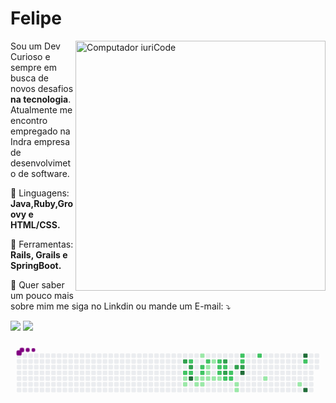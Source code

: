 # Felipe
<img src="https://raw.githubusercontent.com/MicaelliMedeiros/micaellimedeiros/master/image/computer-illustration.png" min-width="400px" max-width="400px" width="400px" align="right" alt="Computador iuriCode">

<p align="left"> 
  Sou um Dev Curioso e sempre em busca de novos desafios <strong>na tecnologia</strong>.<br>
  Atualmente me encontro empregado na Indra empresa de desenvolvimeto de software.
</p>

<p align="left">
  🦄 Linguagens: <strong>Java,Ruby,Groovy e HTML/CSS.</strong>
</p>

<p align="left">
  💼 Ferramentas: <strong>Rails, Grails e SpringBoot.</strong>
</p>

<p align="left">
  💌 Quer saber um pouco mais sobre mim me siga no Linkdin ou mande um E-mail: ⤵️
</p>

<p align="left">
  <a href="#" alt="Gmail">
  <img src="https://img.shields.io/badge/-Gmail-FF0000?style=flat-square&labelColor=FF0000&logo=gmail&logoColor=white&link=LINK-DO-SEU-EMAIL" /></a>

  <a href="https://www.linkedin.com/in/felipe-silva-dev/" alt="Linkedin">
  <img src="https://img.shields.io/badge/-Linkedin-0e76a8?style=flat-square&logo=Linkedin&logoColor=white&link=LINK-DO-SEU-LINKEDIN" /></a>


 <svg viewBox="-16 -32 880 192" width="880" height="192" xmlns="http://www.w3.org/2000/svg"><style>@keyframes c0{56.64%{fill:var(--c3)}56.66%,to{fill:var(--ce)}}@keyframes c1{33.83%{fill:var(--c2)}33.85%,to{fill:var(--ce)}}@keyframes c2{33.45%{fill:var(--c1)}33.47%,to{fill:var(--ce)}}@keyframes c3{33.07%{fill:var(--c1)}33.09%,to{fill:var(--ce)}}@keyframes c4{56.26%{fill:var(--c2)}56.28%,to{fill:var(--ce)}}@keyframes c5{57.4%{fill:var(--c3)}57.42%,to{fill:var(--ce)}}@keyframes c6{34.21%{fill:var(--c2)}34.23%,to{fill:var(--ce)}}@keyframes c7{68.81%{fill:var(--c4)}68.83%,to{fill:var(--ce)}}@keyframes c8{30.41%{fill:var(--c1)}30.43%,to{fill:var(--ce)}}@keyframes c9{30.79%{fill:var(--c1)}30.81%,to{fill:var(--ce)}}@keyframes ca{12.54%{fill:var(--c1)}12.56%,to{fill:var(--ce)}}@keyframes cb{35.35%{fill:var(--c2)}35.37%,to{fill:var(--ce)}}@keyframes cc{34.97%{fill:var(--c2)}34.99%,to{fill:var(--ce)}}@keyframes cd{30.03%{fill:var(--c1)}30.05%,to{fill:var(--ce)}}@keyframes ce{31.17%{fill:var(--c1)}31.19%,to{fill:var(--ce)}}@keyframes cf{36.11%{fill:var(--c2)}36.13%,to{fill:var(--ce)}}@keyframes cg{14.44%{fill:var(--c1)}14.46%,to{fill:var(--ce)}}@keyframes ch{14.82%{fill:var(--c1)}14.84%,to{fill:var(--ce)}}@keyframes ci{29.65%{fill:var(--c1)}29.67%,to{fill:var(--ce)}}@keyframes cj{13.68%{fill:var(--c1)}13.7%,to{fill:var(--ce)}}@keyframes ck{15.58%{fill:var(--c1)}15.6%,to{fill:var(--ce)}}@keyframes cl{36.87%{fill:var(--c2)}36.89%,to{fill:var(--ce)}}@keyframes cm{37.25%{fill:var(--c2)}37.27%,to{fill:var(--ce)}}@keyframes cn{39.91%{fill:var(--c2)}39.93%,to{fill:var(--ce)}}@keyframes co{15.96%{fill:var(--c1)}15.98%,to{fill:var(--ce)}}@keyframes cp{60.07%{fill:var(--c3)}60.09%,to{fill:var(--ce)}}@keyframes cq{37.63%{fill:var(--c2)}37.65%,to{fill:var(--ce)}}@keyframes cr{63.87%{fill:var(--c3)}63.89%,to{fill:var(--ce)}}@keyframes cs{39.15%{fill:var(--c2)}39.17%,to{fill:var(--ce)}}@keyframes ct{38.39%{fill:var(--c2)}38.41%,to{fill:var(--ce)}}@keyframes cu{38.77%{fill:var(--c2)}38.79%,to{fill:var(--ce)}}@keyframes cv{61.21%{fill:var(--c3)}61.23%,to{fill:var(--ce)}}@keyframes cw{17.48%{fill:var(--c1)}17.5%,to{fill:var(--ce)}}@keyframes cx{17.86%{fill:var(--c1)}17.88%,to{fill:var(--ce)}}@keyframes cy{42.58%{fill:var(--c2)}42.6%,to{fill:var(--ce)}}@keyframes cz{42.2%{fill:var(--c2)}42.22%,to{fill:var(--ce)}}@keyframes c10{61.59%{fill:var(--c3)}61.61%,to{fill:var(--ce)}}@keyframes c11{65.01%{fill:var(--c4)}65.03%,to{fill:var(--ce)}}@keyframes c12{43.72%{fill:var(--c2)}43.74%,to{fill:var(--ce)}}@keyframes c13{20.52%{fill:var(--c1)}20.54%,to{fill:var(--ce)}}@keyframes c14{23.18%{fill:var(--c1)}23.2%,to{fill:var(--ce)}}@keyframes c15{80.22%{fill:var(--c4)}80.24%,to{fill:var(--ce)}}@keyframes c16{47.14%{fill:var(--c2)}47.16%,to{fill:var(--ce)}}@keyframes c17{77.18%{fill:var(--c4)}77.2%,to{fill:var(--ce)}}@keyframes u0{12.54%{transform:scale(0,1)}12.56%,13.68%{transform:scale(.06,1)}13.7%,14.44%{transform:scale(.12,1)}14.46%,14.82%{transform:scale(.18,1)}14.84%,15.58%{transform:scale(.24,1)}15.6%,15.96%{transform:scale(.29,1)}15.98%,17.48%{transform:scale(.35,1)}17.5%,17.86%{transform:scale(.41,1)}17.88%,20.52%{transform:scale(.47,1)}20.54%,23.18%{transform:scale(.53,1)}23.2%,29.65%{transform:scale(.59,1)}29.67%,30.03%{transform:scale(.65,1)}30.05%,30.41%{transform:scale(.71,1)}30.43%,30.79%{transform:scale(.76,1)}30.81%,31.17%{transform:scale(.82,1)}31.19%,33.07%{transform:scale(.88,1)}33.09%,33.45%{transform:scale(.94,1)}33.47%,to{transform:scale(1,1)}}@keyframes u1{33.83%{transform:scale(0,1)}33.85%,34.21%{transform:scale(.06,1)}34.23%,34.97%{transform:scale(.12,1)}34.99%,35.35%{transform:scale(.18,1)}35.37%,36.11%{transform:scale(.24,1)}36.13%,36.87%{transform:scale(.29,1)}36.89%,37.25%{transform:scale(.35,1)}37.27%,37.63%{transform:scale(.41,1)}37.65%,38.39%{transform:scale(.47,1)}38.41%,38.77%{transform:scale(.53,1)}38.79%,39.15%{transform:scale(.59,1)}39.17%,39.91%{transform:scale(.65,1)}39.93%,42.2%{transform:scale(.71,1)}42.22%,42.58%{transform:scale(.76,1)}42.6%,43.72%{transform:scale(.82,1)}43.74%,47.14%{transform:scale(.88,1)}47.16%,56.26%{transform:scale(.94,1)}56.28%,to{transform:scale(1,1)}}@keyframes u2{56.64%{transform:scale(0,1)}56.66%,57.4%{transform:scale(.17,1)}57.42%,60.07%{transform:scale(.33,1)}60.09%,61.21%{transform:scale(.5,1)}61.23%,61.59%{transform:scale(.67,1)}61.61%,63.87%{transform:scale(.83,1)}63.89%,to{transform:scale(1,1)}}@keyframes u3{65.01%{transform:scale(0,1)}65.03%,68.81%{transform:scale(.25,1)}68.83%,77.18%{transform:scale(.5,1)}77.2%,80.22%{transform:scale(.75,1)}80.24%,to{transform:scale(1,1)}}@keyframes s0{0%,99.62%{transform:translate(0,-16px)}.38%{transform:translate(0,0)}13.31%{transform:translate(544px,0)}14.07%{transform:translate(544px,32px)}14.45%,35.74%{transform:translate(528px,32px)}14.83%{transform:translate(528px,48px)}15.21%{transform:translate(544px,48px)}15.59%{transform:translate(544px,64px)}15.97%,28.9%,39.54%{transform:translate(560px,64px)}16.35%,28.52%{transform:translate(560px,80px)}17.49%{transform:translate(608px,80px)}17.87%{transform:translate(608px,96px)}19.77%{transform:translate(688px,96px)}20.53%{transform:translate(688px,64px)}22.81%{transform:translate(784px,64px)}23.19%{transform:translate(784px,80px)}30.42%,31.94%{transform:translate(496px,64px)}30.8%,32.32%{transform:translate(496px,80px)}31.18%{transform:translate(512px,80px)}31.56%{transform:translate(512px,64px)}33.08%{transform:translate(464px,80px)}33.84%{transform:translate(464px,48px)}34.98%{transform:translate(512px,48px)}35.36%{transform:translate(512px,32px)}36.12%{transform:translate(528px,16px)}36.88%{transform:translate(560px,16px)}37.26%,40.3%{transform:translate(560px,32px)}38.02%,41.06%{transform:translate(592px,32px)}38.78%{transform:translate(592px,64px)}41.44%{transform:translate(592px,16px)}42.21%,61.98%{transform:translate(624px,16px)}42.59%{transform:translate(624px,0)}46.39%,48.67%{transform:translate(784px,0)}46.77%{transform:translate(784px,16px)}47.15%{transform:translate(800px,16px)}47.53%{transform:translate(800px,32px)}47.91%{transform:translate(784px,32px)}55.89%{transform:translate(480px,0)}56.27%{transform:translate(480px,16px)}56.65%{transform:translate(464px,16px)}57.03%{transform:translate(464px,32px)}59.7%{transform:translate(576px,32px)}60.08%,63.12%{transform:translate(576px,16px)}60.84%{transform:translate(608px,16px)}61.22%{transform:translate(608px,32px)}61.6%{transform:translate(624px,32px)}63.88%{transform:translate(576px,48px)}65.02%{transform:translate(624px,48px)}65.4%{transform:translate(624px,64px)}68.82%{transform:translate(480px,64px)}69.2%{transform:translate(480px,80px)}76.81%{transform:translate(800px,80px)}77.19%{transform:translate(800px,96px)}77.57%{transform:translate(816px,96px)}79.85%{transform:translate(816px,0)}98.1%{transform:translate(48px,0)}98.48%{transform:translate(48px,-16px)}}@keyframes s1{0%,99.62%{transform:translate(16px,-16px)}.38%{transform:translate(0,-16px)}.76%{transform:translate(0,0)}13.69%{transform:translate(544px,0)}14.45%{transform:translate(544px,32px)}14.83%,36.12%{transform:translate(528px,32px)}15.21%{transform:translate(528px,48px)}15.59%{transform:translate(544px,48px)}15.97%{transform:translate(544px,64px)}16.35%,29.28%,39.92%{transform:translate(560px,64px)}16.73%,28.9%{transform:translate(560px,80px)}17.87%{transform:translate(608px,80px)}18.25%{transform:translate(608px,96px)}20.15%{transform:translate(688px,96px)}20.91%{transform:translate(688px,64px)}23.19%{transform:translate(784px,64px)}23.57%{transform:translate(784px,80px)}30.8%,32.32%{transform:translate(496px,64px)}31.18%,32.7%{transform:translate(496px,80px)}31.56%{transform:translate(512px,80px)}31.94%{transform:translate(512px,64px)}33.46%{transform:translate(464px,80px)}34.22%{transform:translate(464px,48px)}35.36%{transform:translate(512px,48px)}35.74%{transform:translate(512px,32px)}36.5%{transform:translate(528px,16px)}37.26%{transform:translate(560px,16px)}37.64%,40.68%{transform:translate(560px,32px)}38.4%,41.44%{transform:translate(592px,32px)}39.16%{transform:translate(592px,64px)}41.83%{transform:translate(592px,16px)}42.59%,62.36%{transform:translate(624px,16px)}42.97%{transform:translate(624px,0)}46.77%,49.05%{transform:translate(784px,0)}47.15%{transform:translate(784px,16px)}47.53%{transform:translate(800px,16px)}47.91%{transform:translate(800px,32px)}48.29%{transform:translate(784px,32px)}56.27%{transform:translate(480px,0)}56.65%{transform:translate(480px,16px)}57.03%{transform:translate(464px,16px)}57.41%{transform:translate(464px,32px)}60.08%{transform:translate(576px,32px)}60.46%,63.5%{transform:translate(576px,16px)}61.22%{transform:translate(608px,16px)}61.6%{transform:translate(608px,32px)}61.98%{transform:translate(624px,32px)}64.26%{transform:translate(576px,48px)}65.4%{transform:translate(624px,48px)}65.78%{transform:translate(624px,64px)}69.2%{transform:translate(480px,64px)}69.58%{transform:translate(480px,80px)}77.19%{transform:translate(800px,80px)}77.57%{transform:translate(800px,96px)}77.95%{transform:translate(816px,96px)}80.23%{transform:translate(816px,0)}98.48%{transform:translate(48px,0)}98.86%{transform:translate(48px,-16px)}}@keyframes s2{0%,99.62%{transform:translate(32px,-16px)}.76%{transform:translate(0,-16px)}1.14%{transform:translate(0,0)}14.07%{transform:translate(544px,0)}14.83%{transform:translate(544px,32px)}15.21%,36.5%{transform:translate(528px,32px)}15.59%{transform:translate(528px,48px)}15.97%{transform:translate(544px,48px)}16.35%{transform:translate(544px,64px)}16.73%,29.66%,40.3%{transform:translate(560px,64px)}17.11%,29.28%{transform:translate(560px,80px)}18.25%{transform:translate(608px,80px)}18.63%{transform:translate(608px,96px)}20.53%{transform:translate(688px,96px)}21.29%{transform:translate(688px,64px)}23.57%{transform:translate(784px,64px)}23.95%{transform:translate(784px,80px)}31.18%,32.7%{transform:translate(496px,64px)}31.56%,33.08%{transform:translate(496px,80px)}31.94%{transform:translate(512px,80px)}32.32%{transform:translate(512px,64px)}33.84%{transform:translate(464px,80px)}34.6%{transform:translate(464px,48px)}35.74%{transform:translate(512px,48px)}36.12%{transform:translate(512px,32px)}36.88%{transform:translate(528px,16px)}37.64%{transform:translate(560px,16px)}38.02%,41.06%{transform:translate(560px,32px)}38.78%,41.83%{transform:translate(592px,32px)}39.54%{transform:translate(592px,64px)}42.21%{transform:translate(592px,16px)}42.97%,62.74%{transform:translate(624px,16px)}43.35%{transform:translate(624px,0)}47.15%,49.43%{transform:translate(784px,0)}47.53%{transform:translate(784px,16px)}47.91%{transform:translate(800px,16px)}48.29%{transform:translate(800px,32px)}48.67%{transform:translate(784px,32px)}56.65%{transform:translate(480px,0)}57.03%{transform:translate(480px,16px)}57.41%{transform:translate(464px,16px)}57.79%{transform:translate(464px,32px)}60.46%{transform:translate(576px,32px)}60.84%,63.88%{transform:translate(576px,16px)}61.6%{transform:translate(608px,16px)}61.98%{transform:translate(608px,32px)}62.36%{transform:translate(624px,32px)}64.64%{transform:translate(576px,48px)}65.78%{transform:translate(624px,48px)}66.16%{transform:translate(624px,64px)}69.58%{transform:translate(480px,64px)}69.96%{transform:translate(480px,80px)}77.57%{transform:translate(800px,80px)}77.95%{transform:translate(800px,96px)}78.33%{transform:translate(816px,96px)}80.61%{transform:translate(816px,0)}98.86%{transform:translate(48px,0)}99.24%{transform:translate(48px,-16px)}}@keyframes s3{0%,99.62%{transform:translate(48px,-16px)}1.14%{transform:translate(0,-16px)}1.52%{transform:translate(0,0)}14.45%{transform:translate(544px,0)}15.21%{transform:translate(544px,32px)}15.59%,36.88%{transform:translate(528px,32px)}15.97%{transform:translate(528px,48px)}16.35%{transform:translate(544px,48px)}16.73%{transform:translate(544px,64px)}17.11%,30.04%,40.68%{transform:translate(560px,64px)}17.49%,29.66%{transform:translate(560px,80px)}18.63%{transform:translate(608px,80px)}19.01%{transform:translate(608px,96px)}20.91%{transform:translate(688px,96px)}21.67%{transform:translate(688px,64px)}23.95%{transform:translate(784px,64px)}24.33%{transform:translate(784px,80px)}31.56%,33.08%{transform:translate(496px,64px)}31.94%,33.46%{transform:translate(496px,80px)}32.32%{transform:translate(512px,80px)}32.7%{transform:translate(512px,64px)}34.22%{transform:translate(464px,80px)}34.98%{transform:translate(464px,48px)}36.12%{transform:translate(512px,48px)}36.5%{transform:translate(512px,32px)}37.26%{transform:translate(528px,16px)}38.02%{transform:translate(560px,16px)}38.4%,41.44%{transform:translate(560px,32px)}39.16%,42.21%{transform:translate(592px,32px)}39.92%{transform:translate(592px,64px)}42.59%{transform:translate(592px,16px)}43.35%,63.12%{transform:translate(624px,16px)}43.73%{transform:translate(624px,0)}47.53%,49.81%{transform:translate(784px,0)}47.91%{transform:translate(784px,16px)}48.29%{transform:translate(800px,16px)}48.67%{transform:translate(800px,32px)}49.05%{transform:translate(784px,32px)}57.03%{transform:translate(480px,0)}57.41%{transform:translate(480px,16px)}57.79%{transform:translate(464px,16px)}58.17%{transform:translate(464px,32px)}60.84%{transform:translate(576px,32px)}61.22%,64.26%{transform:translate(576px,16px)}61.98%{transform:translate(608px,16px)}62.36%{transform:translate(608px,32px)}62.74%{transform:translate(624px,32px)}65.02%{transform:translate(576px,48px)}66.16%{transform:translate(624px,48px)}66.54%{transform:translate(624px,64px)}69.96%{transform:translate(480px,64px)}70.34%{transform:translate(480px,80px)}77.95%{transform:translate(800px,80px)}78.33%{transform:translate(800px,96px)}78.71%{transform:translate(816px,96px)}80.99%{transform:translate(816px,0)}99.24%{transform:translate(48px,0)}}:root{--cb:#1b1f230a;--cs:purple;--ce:#ebedf0;--c0:#ebedf0;--c1:#9be9a8;--c2:#40c463;--c3:#30a14e;--c4:#216e39}@media (prefers-color-scheme:dark){:root{--cb:#1b1f230a;--cs:purple;--ce:#161b22;--c1:#01311f;--c2:#034525;--c3:#0f6d31;--c4:#00c647}}.c{shape-rendering:geometricPrecision;rx:2;ry:2;fill:var(--ce);stroke-width:1px;stroke:var(--cb);animation:none 26300ms linear infinite}.c.c0{fill:var(--c3);animation-name:c0}.c.c1{fill:var(--c2);animation-name:c1}.c.c2,.c.c3{fill:var(--c1);animation-name:c2}.c.c3{animation-name:c3}.c.c4{fill:var(--c2);animation-name:c4}.c.c5{fill:var(--c3);animation-name:c5}.c.c6{fill:var(--c2);animation-name:c6}.c.c7{fill:var(--c4);animation-name:c7}.c.c8,.c.c9,.c.ca{fill:var(--c1);animation-name:c8}.c.c9,.c.ca{animation-name:c9}.c.ca{animation-name:ca}.c.cb,.c.cc{fill:var(--c2);animation-name:cb}.c.cc{animation-name:cc}.c.cd,.c.ce{fill:var(--c1);animation-name:cd}.c.ce{animation-name:ce}.c.cf{fill:var(--c2);animation-name:cf}.c.cg,.c.ch{fill:var(--c1);animation-name:cg}.c.ch{animation-name:ch}.c.ci,.c.cj,.c.ck{fill:var(--c1);animation-name:ci}.c.cj,.c.ck{animation-name:cj}.c.ck{animation-name:ck}.c.cl,.c.cm,.c.cn{fill:var(--c2);animation-name:cl}.c.cm,.c.cn{animation-name:cm}.c.cn{animation-name:cn}.c.co{fill:var(--c1);animation-name:co}.c.cp{fill:var(--c3);animation-name:cp}.c.cq{fill:var(--c2);animation-name:cq}.c.cr{fill:var(--c3);animation-name:cr}.c.cs,.c.ct,.c.cu{fill:var(--c2);animation-name:cs}.c.ct,.c.cu{animation-name:ct}.c.cu{animation-name:cu}.c.cv{fill:var(--c3);animation-name:cv}.c.cw,.c.cx{fill:var(--c1);animation-name:cw}.c.cx{animation-name:cx}.c.cy,.c.cz{fill:var(--c2);animation-name:cy}.c.cz{animation-name:cz}.c.c10{fill:var(--c3);animation-name:c10}.c.c11{fill:var(--c4);animation-name:c11}.c.c12{fill:var(--c2);animation-name:c12}.c.c13,.c.c14{fill:var(--c1);animation-name:c13}.c.c14{animation-name:c14}.c.c15{fill:var(--c4);animation-name:c15}.c.c16{fill:var(--c2);animation-name:c16}.c.c17{fill:var(--c4);animation-name:c17}.s,.u{animation:none linear 26300ms infinite}.u,.u.u0{transform-origin:0 0}.u{transform:scale(0,1)}.u.u0{fill:var(--c1);animation-name:u0}.u.u1{fill:var(--c2);animation-name:u1;transform-origin:327.6px 0}.u.u2{fill:var(--c3);animation-name:u2;transform-origin:655.3px 0}.u.u3{fill:var(--c4);animation-name:u3;transform-origin:770.9px 0}.s{shape-rendering:geometricPrecision;fill:var(--cs)}.s.s0{transform:translate(0,-16px);animation-name:s0}.s.s1{transform:translate(16px,-16px);animation-name:s1}.s.s2{transform:translate(32px,-16px);animation-name:s2}.s.s3{transform:translate(48px,-16px);animation-name:s3}</style><rect class="c" x="2" y="2" width="12" height="12"/><rect class="c" x="2" y="18" width="12" height="12"/><rect class="c" x="2" y="34" width="12" height="12"/><rect class="c" x="2" y="50" width="12" height="12"/><rect class="c" x="2" y="66" width="12" height="12"/><rect class="c" x="2" y="82" width="12" height="12"/><rect class="c" x="2" y="98" width="12" height="12"/><rect class="c" x="18" y="2" width="12" height="12"/><rect class="c" x="18" y="18" width="12" height="12"/><rect class="c" x="18" y="34" width="12" height="12"/><rect class="c" x="18" y="50" width="12" height="12"/><rect class="c" x="18" y="66" width="12" height="12"/><rect class="c" x="18" y="82" width="12" height="12"/><rect class="c" x="18" y="98" width="12" height="12"/><rect class="c" x="34" y="2" width="12" height="12"/><rect class="c" x="34" y="18" width="12" height="12"/><rect class="c" x="34" y="34" width="12" height="12"/><rect class="c" x="34" y="50" width="12" height="12"/><rect class="c" x="34" y="66" width="12" height="12"/><rect class="c" x="34" y="82" width="12" height="12"/><rect class="c" x="34" y="98" width="12" height="12"/><rect class="c" x="50" y="2" width="12" height="12"/><rect class="c" x="50" y="18" width="12" height="12"/><rect class="c" x="50" y="34" width="12" height="12"/><rect class="c" x="50" y="50" width="12" height="12"/><rect class="c" x="50" y="66" width="12" height="12"/><rect class="c" x="50" y="82" width="12" height="12"/><rect class="c" x="50" y="98" width="12" height="12"/><rect class="c" x="66" y="2" width="12" height="12"/><rect class="c" x="66" y="18" width="12" height="12"/><rect class="c" x="66" y="34" width="12" height="12"/><rect class="c" x="66" y="50" width="12" height="12"/><rect class="c" x="66" y="66" width="12" height="12"/><rect class="c" x="66" y="82" width="12" height="12"/><rect class="c" x="66" y="98" width="12" height="12"/><rect class="c" x="82" y="2" width="12" height="12"/><rect class="c" x="82" y="18" width="12" height="12"/><rect class="c" x="82" y="34" width="12" height="12"/><rect class="c" x="82" y="50" width="12" height="12"/><rect class="c" x="82" y="66" width="12" height="12"/><rect class="c" x="82" y="82" width="12" height="12"/><rect class="c" x="82" y="98" width="12" height="12"/><rect class="c" x="98" y="2" width="12" height="12"/><rect class="c" x="98" y="18" width="12" height="12"/><rect class="c" x="98" y="34" width="12" height="12"/><rect class="c" x="98" y="50" width="12" height="12"/><rect class="c" x="98" y="66" width="12" height="12"/><rect class="c" x="98" y="82" width="12" height="12"/><rect class="c" x="98" y="98" width="12" height="12"/><rect class="c" x="114" y="2" width="12" height="12"/><rect class="c" x="114" y="18" width="12" height="12"/><rect class="c" x="114" y="34" width="12" height="12"/><rect class="c" x="114" y="50" width="12" height="12"/><rect class="c" x="114" y="66" width="12" height="12"/><rect class="c" x="114" y="82" width="12" height="12"/><rect class="c" x="114" y="98" width="12" height="12"/><rect class="c" x="130" y="2" width="12" height="12"/><rect class="c" x="130" y="18" width="12" height="12"/><rect class="c" x="130" y="34" width="12" height="12"/><rect class="c" x="130" y="50" width="12" height="12"/><rect class="c" x="130" y="66" width="12" height="12"/><rect class="c" x="130" y="82" width="12" height="12"/><rect class="c" x="130" y="98" width="12" height="12"/><rect class="c" x="146" y="2" width="12" height="12"/><rect class="c" x="146" y="18" width="12" height="12"/><rect class="c" x="146" y="34" width="12" height="12"/><rect class="c" x="146" y="50" width="12" height="12"/><rect class="c" x="146" y="66" width="12" height="12"/><rect class="c" x="146" y="82" width="12" height="12"/><rect class="c" x="146" y="98" width="12" height="12"/><rect class="c" x="162" y="2" width="12" height="12"/><rect class="c" x="162" y="18" width="12" height="12"/><rect class="c" x="162" y="34" width="12" height="12"/><rect class="c" x="162" y="50" width="12" height="12"/><rect class="c" x="162" y="66" width="12" height="12"/><rect class="c" x="162" y="82" width="12" height="12"/><rect class="c" x="162" y="98" width="12" height="12"/><rect class="c" x="178" y="2" width="12" height="12"/><rect class="c" x="178" y="18" width="12" height="12"/><rect class="c" x="178" y="34" width="12" height="12"/><rect class="c" x="178" y="50" width="12" height="12"/><rect class="c" x="178" y="66" width="12" height="12"/><rect class="c" x="178" y="82" width="12" height="12"/><rect class="c" x="178" y="98" width="12" height="12"/><rect class="c" x="194" y="2" width="12" height="12"/><rect class="c" x="194" y="18" width="12" height="12"/><rect class="c" x="194" y="34" width="12" height="12"/><rect class="c" x="194" y="50" width="12" height="12"/><rect class="c" x="194" y="66" width="12" height="12"/><rect class="c" x="194" y="82" width="12" height="12"/><rect class="c" x="194" y="98" width="12" height="12"/><rect class="c" x="210" y="2" width="12" height="12"/><rect class="c" x="210" y="18" width="12" height="12"/><rect class="c" x="210" y="34" width="12" height="12"/><rect class="c" x="210" y="50" width="12" height="12"/><rect class="c" x="210" y="66" width="12" height="12"/><rect class="c" x="210" y="82" width="12" height="12"/><rect class="c" x="210" y="98" width="12" height="12"/><rect class="c" x="226" y="2" width="12" height="12"/><rect class="c" x="226" y="18" width="12" height="12"/><rect class="c" x="226" y="34" width="12" height="12"/><rect class="c" x="226" y="50" width="12" height="12"/><rect class="c" x="226" y="66" width="12" height="12"/><rect class="c" x="226" y="82" width="12" height="12"/><rect class="c" x="226" y="98" width="12" height="12"/><rect class="c" x="242" y="2" width="12" height="12"/><rect class="c" x="242" y="18" width="12" height="12"/><rect class="c" x="242" y="34" width="12" height="12"/><rect class="c" x="242" y="50" width="12" height="12"/><rect class="c" x="242" y="66" width="12" height="12"/><rect class="c" x="242" y="82" width="12" height="12"/><rect class="c" x="242" y="98" width="12" height="12"/><rect class="c" x="258" y="2" width="12" height="12"/><rect class="c" x="258" y="18" width="12" height="12"/><rect class="c" x="258" y="34" width="12" height="12"/><rect class="c" x="258" y="50" width="12" height="12"/><rect class="c" x="258" y="66" width="12" height="12"/><rect class="c" x="258" y="82" width="12" height="12"/><rect class="c" x="258" y="98" width="12" height="12"/><rect class="c" x="274" y="2" width="12" height="12"/><rect class="c" x="274" y="18" width="12" height="12"/><rect class="c" x="274" y="34" width="12" height="12"/><rect class="c" x="274" y="50" width="12" height="12"/><rect class="c" x="274" y="66" width="12" height="12"/><rect class="c" x="274" y="82" width="12" height="12"/><rect class="c" x="274" y="98" width="12" height="12"/><rect class="c" x="290" y="2" width="12" height="12"/><rect class="c" x="290" y="18" width="12" height="12"/><rect class="c" x="290" y="34" width="12" height="12"/><rect class="c" x="290" y="50" width="12" height="12"/><rect class="c" x="290" y="66" width="12" height="12"/><rect class="c" x="290" y="82" width="12" height="12"/><rect class="c" x="290" y="98" width="12" height="12"/><rect class="c" x="306" y="2" width="12" height="12"/><rect class="c" x="306" y="18" width="12" height="12"/><rect class="c" x="306" y="34" width="12" height="12"/><rect class="c" x="306" y="50" width="12" height="12"/><rect class="c" x="306" y="66" width="12" height="12"/><rect class="c" x="306" y="82" width="12" height="12"/><rect class="c" x="306" y="98" width="12" height="12"/><rect class="c" x="322" y="2" width="12" height="12"/><rect class="c" x="322" y="18" width="12" height="12"/><rect class="c" x="322" y="34" width="12" height="12"/><rect class="c" x="322" y="50" width="12" height="12"/><rect class="c" x="322" y="66" width="12" height="12"/><rect class="c" x="322" y="82" width="12" height="12"/><rect class="c" x="322" y="98" width="12" height="12"/><rect class="c" x="338" y="2" width="12" height="12"/><rect class="c" x="338" y="18" width="12" height="12"/><rect class="c" x="338" y="34" width="12" height="12"/><rect class="c" x="338" y="50" width="12" height="12"/><rect class="c" x="338" y="66" width="12" height="12"/><rect class="c" x="338" y="82" width="12" height="12"/><rect class="c" x="338" y="98" width="12" height="12"/><rect class="c" x="354" y="2" width="12" height="12"/><rect class="c" x="354" y="18" width="12" height="12"/><rect class="c" x="354" y="34" width="12" height="12"/><rect class="c" x="354" y="50" width="12" height="12"/><rect class="c" x="354" y="66" width="12" height="12"/><rect class="c" x="354" y="82" width="12" height="12"/><rect class="c" x="354" y="98" width="12" height="12"/><rect class="c" x="370" y="2" width="12" height="12"/><rect class="c" x="370" y="18" width="12" height="12"/><rect class="c" x="370" y="34" width="12" height="12"/><rect class="c" x="370" y="50" width="12" height="12"/><rect class="c" x="370" y="66" width="12" height="12"/><rect class="c" x="370" y="82" width="12" height="12"/><rect class="c" x="370" y="98" width="12" height="12"/><rect class="c" x="386" y="2" width="12" height="12"/><rect class="c" x="386" y="18" width="12" height="12"/><rect class="c" x="386" y="34" width="12" height="12"/><rect class="c" x="386" y="50" width="12" height="12"/><rect class="c" x="386" y="66" width="12" height="12"/><rect class="c" x="386" y="82" width="12" height="12"/><rect class="c" x="386" y="98" width="12" height="12"/><rect class="c" x="402" y="2" width="12" height="12"/><rect class="c" x="402" y="18" width="12" height="12"/><rect class="c" x="402" y="34" width="12" height="12"/><rect class="c" x="402" y="50" width="12" height="12"/><rect class="c" x="402" y="66" width="12" height="12"/><rect class="c" x="402" y="82" width="12" height="12"/><rect class="c" x="402" y="98" width="12" height="12"/><rect class="c" x="418" y="2" width="12" height="12"/><rect class="c" x="418" y="18" width="12" height="12"/><rect class="c" x="418" y="34" width="12" height="12"/><rect class="c" x="418" y="50" width="12" height="12"/><rect class="c" x="418" y="66" width="12" height="12"/><rect class="c" x="418" y="82" width="12" height="12"/><rect class="c" x="418" y="98" width="12" height="12"/><rect class="c" x="434" y="2" width="12" height="12"/><rect class="c" x="434" y="18" width="12" height="12"/><rect class="c" x="434" y="34" width="12" height="12"/><rect class="c" x="434" y="50" width="12" height="12"/><rect class="c" x="434" y="66" width="12" height="12"/><rect class="c" x="434" y="82" width="12" height="12"/><rect class="c" x="434" y="98" width="12" height="12"/><rect class="c" x="450" y="2" width="12" height="12"/><rect class="c" x="450" y="18" width="12" height="12"/><rect class="c" x="450" y="34" width="12" height="12"/><rect class="c" x="450" y="50" width="12" height="12"/><rect class="c" x="450" y="66" width="12" height="12"/><rect class="c" x="450" y="82" width="12" height="12"/><rect class="c" x="450" y="98" width="12" height="12"/><rect class="c" x="466" y="2" width="12" height="12"/><rect class="c c0" x="466" y="18" width="12" height="12"/><rect class="c" x="466" y="34" width="12" height="12"/><rect class="c c1" x="466" y="50" width="12" height="12"/><rect class="c c2" x="466" y="66" width="12" height="12"/><rect class="c c3" x="466" y="82" width="12" height="12"/><rect class="c" x="466" y="98" width="12" height="12"/><rect class="c" x="482" y="2" width="12" height="12"/><rect class="c c4" x="482" y="18" width="12" height="12"/><rect class="c c5" x="482" y="34" width="12" height="12"/><rect class="c c6" x="482" y="50" width="12" height="12"/><rect class="c c7" x="482" y="66" width="12" height="12"/><rect class="c" x="482" y="82" width="12" height="12"/><rect class="c" x="482" y="98" width="12" height="12"/><rect class="c" x="498" y="2" width="12" height="12"/><rect class="c" x="498" y="18" width="12" height="12"/><rect class="c" x="498" y="34" width="12" height="12"/><rect class="c" x="498" y="50" width="12" height="12"/><rect class="c c8" x="498" y="66" width="12" height="12"/><rect class="c c9" x="498" y="82" width="12" height="12"/><rect class="c" x="498" y="98" width="12" height="12"/><rect class="c ca" x="514" y="2" width="12" height="12"/><rect class="c" x="514" y="18" width="12" height="12"/><rect class="c cb" x="514" y="34" width="12" height="12"/><rect class="c cc" x="514" y="50" width="12" height="12"/><rect class="c cd" x="514" y="66" width="12" height="12"/><rect class="c ce" x="514" y="82" width="12" height="12"/><rect class="c" x="514" y="98" width="12" height="12"/><rect class="c" x="530" y="2" width="12" height="12"/><rect class="c cf" x="530" y="18" width="12" height="12"/><rect class="c cg" x="530" y="34" width="12" height="12"/><rect class="c ch" x="530" y="50" width="12" height="12"/><rect class="c ci" x="530" y="66" width="12" height="12"/><rect class="c" x="530" y="82" width="12" height="12"/><rect class="c" x="530" y="98" width="12" height="12"/><rect class="c" x="546" y="2" width="12" height="12"/><rect class="c cj" x="546" y="18" width="12" height="12"/><rect class="c" x="546" y="34" width="12" height="12"/><rect class="c" x="546" y="50" width="12" height="12"/><rect class="c ck" x="546" y="66" width="12" height="12"/><rect class="c" x="546" y="82" width="12" height="12"/><rect class="c" x="546" y="98" width="12" height="12"/><rect class="c" x="562" y="2" width="12" height="12"/><rect class="c cl" x="562" y="18" width="12" height="12"/><rect class="c cm" x="562" y="34" width="12" height="12"/><rect class="c cn" x="562" y="50" width="12" height="12"/><rect class="c co" x="562" y="66" width="12" height="12"/><rect class="c" x="562" y="82" width="12" height="12"/><rect class="c" x="562" y="98" width="12" height="12"/><rect class="c" x="578" y="2" width="12" height="12"/><rect class="c cp" x="578" y="18" width="12" height="12"/><rect class="c cq" x="578" y="34" width="12" height="12"/><rect class="c cr" x="578" y="50" width="12" height="12"/><rect class="c cs" x="578" y="66" width="12" height="12"/><rect class="c" x="578" y="82" width="12" height="12"/><rect class="c" x="578" y="98" width="12" height="12"/><rect class="c" x="594" y="2" width="12" height="12"/><rect class="c" x="594" y="18" width="12" height="12"/><rect class="c" x="594" y="34" width="12" height="12"/><rect class="c ct" x="594" y="50" width="12" height="12"/><rect class="c cu" x="594" y="66" width="12" height="12"/><rect class="c" x="594" y="82" width="12" height="12"/><rect class="c" x="594" y="98" width="12" height="12"/><rect class="c" x="610" y="2" width="12" height="12"/><rect class="c" x="610" y="18" width="12" height="12"/><rect class="c cv" x="610" y="34" width="12" height="12"/><rect class="c" x="610" y="50" width="12" height="12"/><rect class="c" x="610" y="66" width="12" height="12"/><rect class="c cw" x="610" y="82" width="12" height="12"/><rect class="c cx" x="610" y="98" width="12" height="12"/><rect class="c cy" x="626" y="2" width="12" height="12"/><rect class="c cz" x="626" y="18" width="12" height="12"/><rect class="c c10" x="626" y="34" width="12" height="12"/><rect class="c c11" x="626" y="50" width="12" height="12"/><rect class="c" x="626" y="66" width="12" height="12"/><rect class="c" x="626" y="82" width="12" height="12"/><rect class="c" x="626" y="98" width="12" height="12"/><rect class="c" x="642" y="2" width="12" height="12"/><rect class="c" x="642" y="18" width="12" height="12"/><rect class="c" x="642" y="34" width="12" height="12"/><rect class="c" x="642" y="50" width="12" height="12"/><rect class="c" x="642" y="66" width="12" height="12"/><rect class="c" x="642" y="82" width="12" height="12"/><rect class="c" x="642" y="98" width="12" height="12"/><rect class="c" x="658" y="2" width="12" height="12"/><rect class="c" x="658" y="18" width="12" height="12"/><rect class="c" x="658" y="34" width="12" height="12"/><rect class="c" x="658" y="50" width="12" height="12"/><rect class="c" x="658" y="66" width="12" height="12"/><rect class="c" x="658" y="82" width="12" height="12"/><rect class="c" x="658" y="98" width="12" height="12"/><rect class="c c12" x="674" y="2" width="12" height="12"/><rect class="c" x="674" y="18" width="12" height="12"/><rect class="c" x="674" y="34" width="12" height="12"/><rect class="c" x="674" y="50" width="12" height="12"/><rect class="c" x="674" y="66" width="12" height="12"/><rect class="c" x="674" y="82" width="12" height="12"/><rect class="c" x="674" y="98" width="12" height="12"/><rect class="c" x="690" y="2" width="12" height="12"/><rect class="c" x="690" y="18" width="12" height="12"/><rect class="c" x="690" y="34" width="12" height="12"/><rect class="c" x="690" y="50" width="12" height="12"/><rect class="c c13" x="690" y="66" width="12" height="12"/><rect class="c" x="690" y="82" width="12" height="12"/><rect class="c" x="690" y="98" width="12" height="12"/><rect class="c" x="706" y="2" width="12" height="12"/><rect class="c" x="706" y="18" width="12" height="12"/><rect class="c" x="706" y="34" width="12" height="12"/><rect class="c" x="706" y="50" width="12" height="12"/><rect class="c" x="706" y="66" width="12" height="12"/><rect class="c" x="706" y="82" width="12" height="12"/><rect class="c" x="706" y="98" width="12" height="12"/><rect class="c" x="722" y="2" width="12" height="12"/><rect class="c" x="722" y="18" width="12" height="12"/><rect class="c" x="722" y="34" width="12" height="12"/><rect class="c" x="722" y="50" width="12" height="12"/><rect class="c" x="722" y="66" width="12" height="12"/><rect class="c" x="722" y="82" width="12" height="12"/><rect class="c" x="722" y="98" width="12" height="12"/><rect class="c" x="738" y="2" width="12" height="12"/><rect class="c" x="738" y="18" width="12" height="12"/><rect class="c" x="738" y="34" width="12" height="12"/><rect class="c" x="738" y="50" width="12" height="12"/><rect class="c" x="738" y="66" width="12" height="12"/><rect class="c" x="738" y="82" width="12" height="12"/><rect class="c" x="738" y="98" width="12" height="12"/><rect class="c" x="754" y="2" width="12" height="12"/><rect class="c" x="754" y="18" width="12" height="12"/><rect class="c" x="754" y="34" width="12" height="12"/><rect class="c" x="754" y="50" width="12" height="12"/><rect class="c" x="754" y="66" width="12" height="12"/><rect class="c" x="754" y="82" width="12" height="12"/><rect class="c" x="754" y="98" width="12" height="12"/><rect class="c" x="770" y="2" width="12" height="12"/><rect class="c" x="770" y="18" width="12" height="12"/><rect class="c" x="770" y="34" width="12" height="12"/><rect class="c" x="770" y="50" width="12" height="12"/><rect class="c" x="770" y="66" width="12" height="12"/><rect class="c" x="770" y="82" width="12" height="12"/><rect class="c" x="770" y="98" width="12" height="12"/><rect class="c" x="786" y="2" width="12" height="12"/><rect class="c" x="786" y="18" width="12" height="12"/><rect class="c" x="786" y="34" width="12" height="12"/><rect class="c" x="786" y="50" width="12" height="12"/><rect class="c" x="786" y="66" width="12" height="12"/><rect class="c c14" x="786" y="82" width="12" height="12"/><rect class="c" x="786" y="98" width="12" height="12"/><rect class="c c15" x="802" y="2" width="12" height="12"/><rect class="c c16" x="802" y="18" width="12" height="12"/><rect class="c" x="802" y="34" width="12" height="12"/><rect class="c" x="802" y="50" width="12" height="12"/><rect class="c" x="802" y="66" width="12" height="12"/><rect class="c" x="802" y="82" width="12" height="12"/><rect class="c c17" x="802" y="98" width="12" height="12"/><rect class="c" x="818" y="2" width="12" height="12"/><rect class="c" x="818" y="18" width="12" height="12"/><rect class="c" x="818" y="34" width="12" height="12"/><rect class="c" x="818" y="50" width="12" height="12"/><rect class="c" x="818" y="66" width="12" height="12"/><rect class="c" x="818" y="82" width="12" height="12"/><rect class="c" x="818" y="98" width="12" height="12"/><rect class="c" x="834" y="2" width="12" height="12"/><rect class="c" x="834" y="18" width="12" height="12"/><rect class="c" x="834" y="34" width="12" height="12"/><rect class="u u0" height="12" width="328.2" x="0.0" y="144"/><rect class="u u1" height="12" width="328.2" x="327.6" y="144"/><rect class="u u2" height="12" width="116.2" x="655.3" y="144"/><rect class="u u3" height="12" width="77.7" x="770.9" y="144"/><rect class="s s0" x="0.8" y="0.8" width="14.4" height="14.4" rx="4.5" ry="4.5"/><rect class="s s1" x="1.8" y="1.8" width="12.3" height="12.3" rx="4.1" ry="4.1"/><rect class="s s2" x="2.6" y="2.6" width="10.8" height="10.8" rx="3.6" ry="3.6"/><rect class="s s3" x="3.0" y="3.0" width="9.9" height="9.9" rx="3.3" ry="3.3"/></svg>
</p>  

